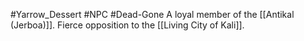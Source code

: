 #Yarrow_Dessert #NPC #Dead-Gone 
A loyal member of the [[Antikal (Jerboa)]]. Fierce opposition to the [[Living City of Kali]].